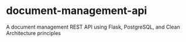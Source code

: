 # document-management-api
A document management REST API using Flask, PostgreSQL, and Clean Architecture principles
